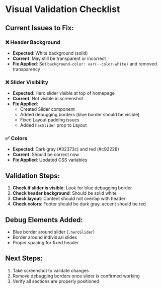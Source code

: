 # Visual Validation Checklist

## Current Issues to Fix:

### ❌ Header Background
- **Expected**: White background (solid)
- **Current**: May still be transparent or incorrect
- **Fix Applied**: Set `background-color: var(--color-white)` and removed transparency

### ❌ Slider Visibility  
- **Expected**: Hero slider visible at top of homepage
- **Current**: Not visible in screenshot
- **Fix Applied**: 
  - Created Slider component
  - Added debugging borders (blue border should be visible)
  - Fixed Layout padding issues
  - Added `hasSlider` prop to Layout

### ✅ Colors
- **Expected**: Dark gray (#32373c) and red (#c92228) 
- **Current**: Should be correct now
- **Fix Applied**: Updated CSS variables

## Validation Steps:

1. **Check if slider is visible**: Look for blue debugging border
2. **Check header background**: Should be solid white
3. **Check layout**: Content should not overlap with header
4. **Check colors**: Footer should be dark gray, accent should be red

## Debug Elements Added:
- Blue border around slider (`.heroSlider`)
- Border around individual slides
- Proper spacing for fixed header

## Next Steps:
1. Take screenshot to validate changes
2. Remove debugging borders once slider is confirmed working
3. Verify all sections are properly positioned